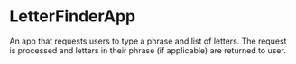 # LetterFinderApp
An app that requests users to type a phrase and list of letters. The request is processed and letters in their phrase (if applicable) are returned to user.
